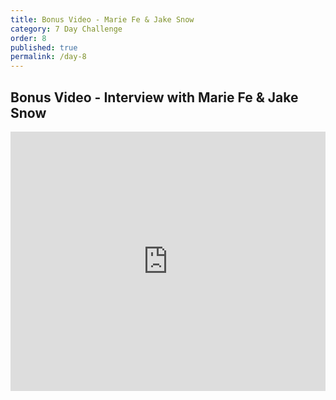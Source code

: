 ```yaml
---
title: Bonus Video - Marie Fe & Jake Snow
category: 7 Day Challenge
order: 8
published: true
permalink: /day-8
---
```


## Bonus Video - Interview with Marie Fe & Jake Snow&nbsp;

<div class="cms-embed" data-cms-embed="PGlmcmFtZSB3aWR0aD0iMTAwJSIgaGVpZ2h0PSI0MTUiIHNyYz0iaHR0cHM6Ly93d3cueW91dHViZS5jb20vZW1iZWQvWHdVSVlKR05yRGciIGZyYW1lYm9yZGVyPSIwIiBhbGxvdz0iYWNjZWxlcm9tZXRlcjsgYXV0b3BsYXk7IGVuY3J5cHRlZC1tZWRpYTsgZ3lyb3Njb3BlOyBwaWN0dXJlLWluLXBpY3R1cmUiIGFsbG93ZnVsbHNjcmVlbj48L2lmcmFtZT4="><iframe width="100%" height="415" src="https://www.youtube.com/embed/XwUIYJGNrDg" frameborder="0" allow="accelerometer; autoplay; encrypted-media; gyroscope; picture-in-picture" allowfullscreen=""></iframe></div>

&nbsp;